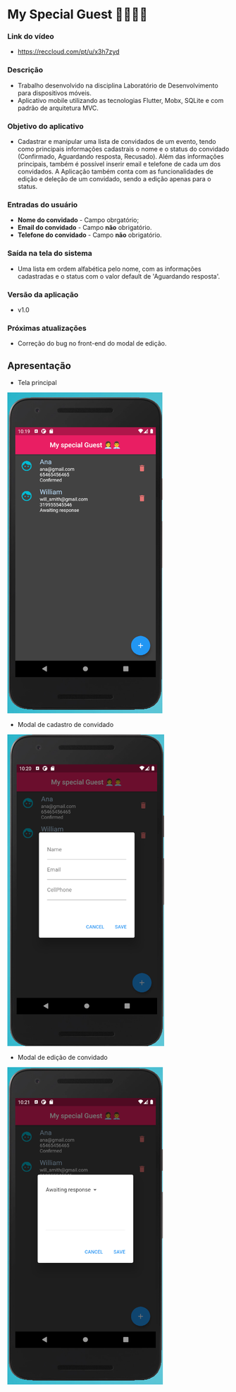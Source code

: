 # My Special Guest 👨‍💼👩‍💼

### Link do vídeo
* https://reccloud.com/pt/u/x3h7zyd

### Descrição
* Trabalho desenvolvido na disciplina Laboratório de Desenvolvimento para dispositivos móveis.
* Aplicativo mobile utilizando as tecnologias Flutter, Mobx, SQLite e com padrão de arquitetura MVC.

### Objetivo do aplicativo
* Cadastrar e manipular uma lista de convidados de um evento, tendo como principais informações cadastrais o nome e o status do convidado (Confirmado, Aguardando resposta, Recusado). Além das informações principais, também é possível inserir email e telefone de cada um dos convidados. A Aplicação também conta com as funcionalidades de edição e deleção de um convidado, sendo a edição apenas para o status.

### Entradas do usuário
* **Nome do convidado** - Campo obrgatório;
* **Email do convidado** - Campo **não** obrigatório.
* **Telefone do convidado** - Campo **não** obrigatório.

### Saída na tela do sistema
* Uma lista em ordem alfabética pelo nome, com as informações cadastradas e o status com o valor default de 'Aguardando resposta'.

### Versão da aplicação
* v1.0

### Próximas atualizações
* Correção do bug no front-end do modal de edição.

## Apresentação
* Tela principal


![Tela Principal com as lista de convidados já cadastrados](https://github.com/DayaneCordeiro/Aplicativo_04_LDDM/blob/main/images/main_screen.PNG)


* Modal de cadastro de convidado


![](https://github.com/DayaneCordeiro/Aplicativo_04_LDDM/blob/main/images/guest_register.PNG)


* Modal de edição de convidado

![](https://github.com/DayaneCordeiro/Aplicativo_04_LDDM/blob/main/images/guest_edition.PNG)
